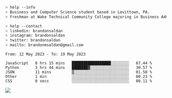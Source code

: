 ````bash
> help --info
> Business and Computer Science student based in Levittown, PA.
> Freshman at Wake Technical Community College majoring in Business Administration.
````

````bash
> help --contact
> linkedin: brandonsaldan
> instagram: brandonsaldan
> twitter: brandonsaldan
> mailto: brandonmsaldan@gmail.com
````

<!--START_SECTION:waka-->

```text
From: 12 May 2023 - To: 19 May 2023

JavaScript   8 hrs 15 mins   █████████████████░░░░░░░░   67.44 %
Python       3 hrs 44 mins   ███████▓░░░░░░░░░░░░░░░░░   30.57 %
JSON         11 mins         ▒░░░░░░░░░░░░░░░░░░░░░░░░   01.58 %
Other        1 min           ░░░░░░░░░░░░░░░░░░░░░░░░░   00.23 %
CSS          0 secs          ░░░░░░░░░░░░░░░░░░░░░░░░░   00.11 %
```

<!--END_SECTION:waka-->

![](https://komarev.com/ghpvc/?username=brandonsaldan&color=6A8AFF)
